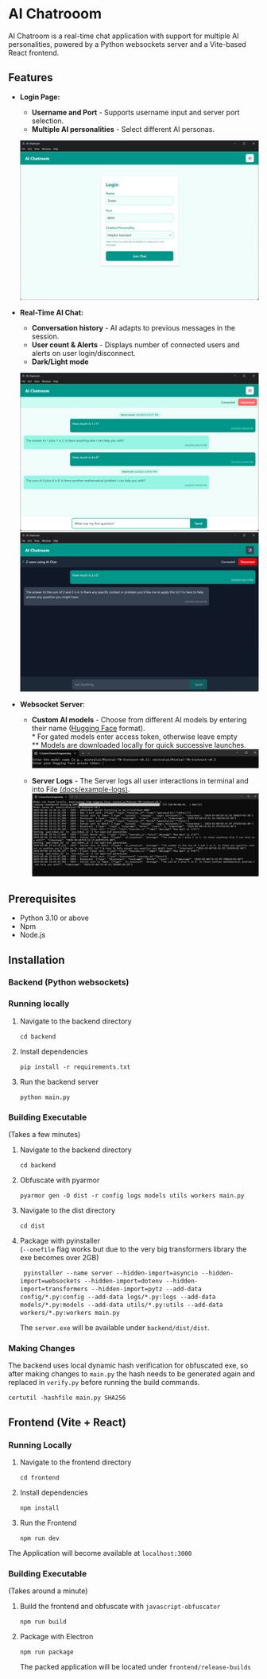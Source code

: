 # AI Chatrooom

AI Chatroom is a real-time chat application with support for multiple AI personalities, powered by a Python websockets server and a Vite-based React frontend.

## Features

- **Login Page:**

  - **Username and Port** - Supports username input and server port selection.
  - **Multiple AI personalities** - Select different AI personas.

  ![Login Page](docs/screenshots/login-page.png)

- **Real-Time AI Chat:**

  - **Conversation history** - AI adapts to previous messages in the session.
  - **User count & Alerts** - Displays number of connected users and alerts on user login/disconnect.
  - **Dark/Light mode**

  ![Chat Example 1](docs/screenshots/chat-1.png)
  ![Chat Example 2](docs/screenshots/chat-2.png)

- **Websocket Server**:

  - **Custom AI models** - Choose from different AI models by entering their name ([Hugging Face](https://huggingface.co/models) format).  
    \* For gated models enter access token, otherwise leave empty  
    \*\* Models are downloaded locally for quick successive launches.
    ![Server Model](docs/screenshots/server-model.png)

  - **Server Logs** - The Server logs all user interactions in terminal and into File [(docs/example-logs)](example-logs.txt).
    ![Server Logs](docs/screenshots/server-logs.png)

## Prerequisites

- Python 3.10 or above
- Npm
- Node.js

## Installation

### Backend (Python websockets)

### Running locally

1. Navigate to the backend directory
   ```pwsh
   cd backend
   ```
2. Install dependencies
   ```pwsh
   pip install -r requirements.txt
   ```
3. Run the backend server
   ```pwsh
   python main.py
   ```

### Building Executable

(Takes a few minutes)

1.  Navigate to the backend directory

    ```pwsh
    cd backend
    ```

2.  Obfuscate with pyarmor

    ```pwsh
    pyarmor gen -O dist -r config logs models utils workers main.py
    ```

3.  Navigate to the dist directory

    ```pwsh
    cd dist
    ```

4.  Package with pyinstaller  
    (`--onefile` flag works but due to the very big transformers library the exe becomes over 2GB)
    ```pwsh
     pyinstaller --name server --hidden-import=asyncio --hidden-import=websockets --hidden-import=dotenv --hidden-import=transformers --hidden-import=pytz --add-data config/*.py:config --add-data logs/*.py:logs --add-data models/*.py:models --add-data utils/*.py:utils --add-data workers/*.py:workers main.py
    ```
    The `server.exe` will be available under `backend/dist/dist`.

### Making Changes

The backend uses local dynamic hash verification for obfuscated exe, so after making changes to `main.py` the hash needs to be generated again and replaced in `verify.py` before running the build commands.

```pwsh
certutil -hashfile main.py SHA256
```

## Frontend (Vite + React)

### Running Locally

1. Navigate to the frontend directory

   ```pwsh
   cd frontend
   ```

2. Install dependencies

   ```pwsh
   npm install
   ```

3. Run the Frontend

   ```pwsh
   npm run dev
   ```

The Application will become available at `localhost:3000`

### Building Executable

(Takes around a minute)

1. Build the frontend and obfuscate with `javascript-obfuscator`

   ```pwsh
   npm run build
   ```

2. Package with Electron
   ```pwsh
   npm run package
   ```
   The packed application will be located under `frontend/release-builds`
